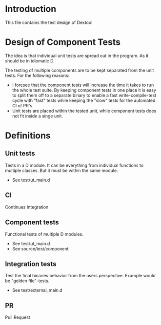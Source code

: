 # Introduction

This file contains the test design of Dextool

# Design of Component Tests

The idea is that individual unit tests are spread out in the program. As it
should be in idiomatic D.

The testing of multiple components are to be kept separated from the unit
tests. For the following reasons:
 - I foresee that the component tests will increase the time it takes to run
   the whole test suite. By keeping component tests in one place it is easy to
   split them off to a separate binary to enable a fast write-compile-test
   cycle with "fast" tests while keeping the "slow" tests for the automated CI
   of PR's.
 - Unit tests are placed within the tested unit, while component tests does not
   fit inside a singe unit.

# Definitions

## Unit tests
Tests in a D module. It can be everything from individual functions to multiple
classes. But it must be within the same module.

 - See test/ut_main.d

## CI
Continues Integration

## Component tests
Functional tests of multiple D modules.

 - See test/ut_main.d
 - See source/test/component

## Integration tests
Test the final binaries behavior from the users perspective. Example would be
"golden file"-tests.

 - See test/external_main.d

## PR
Pull Request
